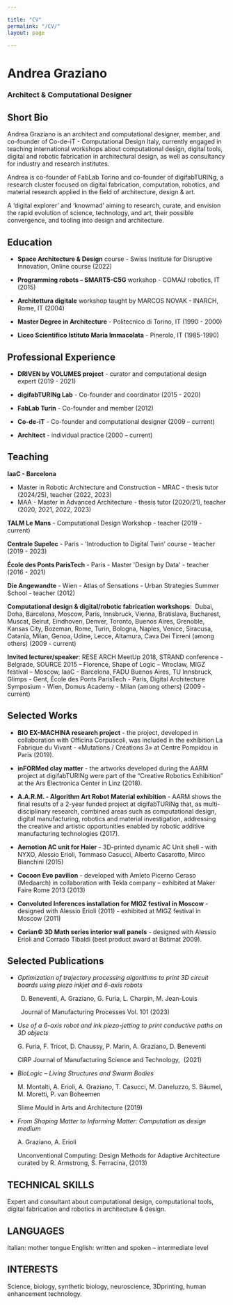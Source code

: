 ```yaml
---

title: "CV"
permalink: "/CV/"
layout: page

---
```


# Andrea Graziano

### Architect & Computational Designer

## Short Bio

Andrea Graziano is an architect and computational designer, member, and co-founder of Co-de-iT - Computational Design Italy, currently engaged in teaching international workshops about computational design, digital tools, digital and robotic fabrication in architectural design, as well as consultancy for industry and research institutes.

Andrea is co-founder of FabLab Torino and co-founder of digifabTURINg, a research cluster focused on digital fabrication, computation, robotics, and material research applied in the field of architecture, design & art.

A ‘digital explorer’ and ‘knowmad’ aiming to research, curate, and envision the rapid evolution of science, technology, and art, their possible convergence, and tooling into design and architecture.

## Education

- **Space Architecture & Design** course - Swiss Institute for Disruptive Innovation, Online course (2022)
  
- **Programming robots – SMART5-C5G** workshop - COMAU robotics, IT (2015)
  
- **Architettura digitale** workshop taught by MARCOS NOVAK - INARCH, Rome, IT (2004)
  
- **Master Degree in Architecture** - Politecnico di Torino, IT (1990 - 2000)
  
- **Liceo Scientifico Istituto Maria Immacolata** - Pinerolo, IT (1985-1990)
  

## Professional Experience

- **DRIVEN by VOLUMES project** - curator and computational design expert (2019 - 2021)
  
- **digifabTURINg Lab** - Co-founder and coordinator (2015 - 2020)
  
- **FabLab Turin** - Co-founder and member (2012)
  
- **Co-de-iT** - Co-founder and computational designer (2009 – current)
  
- **Architect** - individual practice (2000 – current)
  

## Teaching

**IaaC - Barcelona**

- Master in Robotic Architecture and Construction - MRAC - thesis tutor (2024/25), teacher (2022, 2023)
- MAA - Master in Advanced Architecture - thesis tutor (2020/21), teacher (2020, 2021, 2022, 2023)
  

**TALM Le Mans** - Computational Design Workshop - teacher (2019 - current)

**Centrale Supelec** - Paris - 'Introduction to Digital Twin' course - teacher (2019 - 2023)

**École des Ponts ParisTech** - Paris - Master 'Design by Data' - teacher (2016 - 2021)

**Die Angewandte** - Wien - Atlas of Sensations - Urban Strategies Summer School - teacher (2012)

**Computational design & digital/robotic fabrication workshops**:  Dubai, Doha, Barcelona, Moscow, Paris, Innsbruck, Vienna, Bratislava, Bucharest, Muscat, Beirut, Eindhoven, Denver, Toronto, Buenos Aires, Grenoble, Kansas City, Bozeman, Rome, Turin, Bologna, Naples, Venice, Siracusa, Catania, Milan, Genoa, Udine, Lecce, Altamura, Cava Dei Tirreni (among others) (2009 - current)

**Invited lecturer/speaker**: RESE ARCH MeetUp 2018, STRAND conference - Belgrade, SOURCE 2015 – Florence, Shape of Logic – Wroclaw, MIGZ festival – Moscow, IaaC - Barcelona, FADU Buenos Aires, TU Innsbruck, Glimps - Gent, École des Ponts ParisTech - Paris, Digital Architecture Symposium - Wien, Domus Academy - Milan (among others) (2009 - current)

## Selected Works

- **BIO EX-MACHINA research project** - the project, developed in collaboration with Officina Corpuscoli, was included in the exhibition La Fabrique du Vivant - «Mutations / Créations 3» at Centre Pompidou in Paris (2019).
  
- **inFORMed clay matter** - the artworks developed during the AARM project at digifabTURINg were part of the “Creative Robotics Exhibition” at the Ars Electronica Center in Linz (2018). 
  
- **A.A.R.M. - Algorithm Art Robot Material exhibition** - AARM shows the final results of a 2-year funded project at digifabTURINg that, as multi-disciplinary research, combined areas such as computational design, digital manufacturing, robotics and material investigation, addressing the creative and artistic opportunities enabled by robotic additive manufacturing technologies (2017).
  
- **Aemotion AC unit for Haier** - 3D-printed dynamic AC Unit shell - with NYXO, Alessio Erioli, Tommaso Casucci, Alberto Casarotto, Mirco Bianchini (2015)
  
- **Cocoon Evo pavilion** - developed with Amleto Picerno Ceraso (Medaarch) in collaboration with Tekla company – exhibited at Maker Faire Rome 2013 (2013)
  
- **Convoluted Inferences installation for MIGZ festival in Moscow** - designed with Alessio Erioli (2011) - exhibited at MIGZ festival in Moscow (2011)
  
- **Corian© 3D Math series interior wall panels** - designed with Alessio Erioli and Corrado Tibaldi (best product award at Batimat 2009).
  

## Selected Publications

- *Optimization of trajectory processing algorithms to print 3D circuit boards using piezo inkjet and 6-axis robots*

        D. Beneventi, A. Graziano, G. Furia, L. Charpin, M. Jean-Louis

        Journal of Manufacturing Processes Vol. 101 (2023)

- *Use of a 6-axis robot and ink piezo-jetting to print conductive paths on 3D objects*
  
  G. Furia, F. Tricot, D. Chaussy, P. Marin, A. Graziano, D. Beneventi
  
  CIRP Journal of Manufacturing Science and Technology,  (2021)
  
- *BioLogic – Living Structures and Swarm Bodies*
  
  M. Montalti, A. Erioli, A. Graziano, T. Casucci, M. Daneluzzo, S. Bäumel, M. Moretti, P. van Boheemen
  
  Slime Mould in Arts and Architecture (2019)
  
- *From Shaping Matter to Informing Matter: Computation as design medium*
  
  A. Graziano, A. Erioli
  
  Unconventional Computing: Design Methods for Adaptive Architecture curated by R. Armstrong, S. Ferracina, (2013)
  

## TECHNICAL SKILLS

Expert and consultant about computational design, computational tools, digital fabrication and robotics in architecture & design.

## LANGUAGES

Italian: mother tongue
English: written and spoken – intermediate level

## INTERESTS

Science, biology, synthetic biology, neuroscience, 3Dprinting, human enhancement technology.

